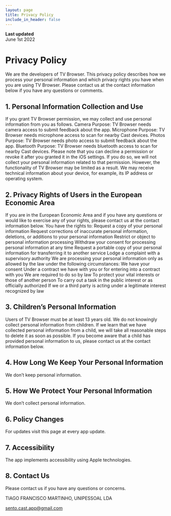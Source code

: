```yaml
---
layout: page
title: Privacy Policy
include_in_header: false
---
```


**Last updated**  
June 1st 2022

# Privacy Policy

We are the developers of TV Browser. This privacy policy describes how we process your personal information and which privacy rights you have when you are using TV Browser. Please contact us at the contact information below if you have any questions or comments.

## 1. Personal Information Collection and Use
If you grant TV Browser permission, we may collect and use personal information from you as follows.
Camera
Purpose: TV Browser needs camera access to submit feedback about the app.
Microphone
Purpose: TV Browser needs microphone access to scan for nearby Cast devices.
Photos
Purpose: TV Browser needs photo access to submit feedback about the app.
Bluetooth
Purpose: TV Browser needs bluetooth access to scan for nearby Cast devices.
Please note that you can decline a permission or revoke it after you granted it in the iOS settings. If you do so, we will not collect your personal information related to that permission. However, the functionality of TV Browser may be limited as a result.
We may receive technical information about your device, for example, its IP address or operating system.

## 2. Privacy Rights of Users in the European Economic Area
If you are in the European Economic Area and if you have any questions or would like to exercise any of your rights, please contact us at the contact information below. You have the rights to:
Request a copy of your personal information
Request corrections of inaccurate personal information, deletions, or additions to your personal information
Restrict or object to personal information processing
Withdraw your consent for processing personal information at any time
Request a portable copy of your personal information for transferring it to another service
Lodge a complaint with a supervisory authority
We are processing your personal information only as allowed by the law under the following circumstances:
We have your consent
Under a contract we have with you or for entering into a contract with you
We are required to do so by law
To protect your vital interests or those of another person
To carry out a task in the public interest or as officially authorized
If we or a third party is acting under a legitimate interest recognized by law

## 3. Children’s Personal Information
Users of TV Browser must be at least 13 years old. We do not knowingly collect personal information from children. If we learn that we have collected personal information from a child, we will take all reasonable steps to delete it as soon as possible. If you become aware that a child has provided personal information to us, please contact us at the contact information below.

## 4. How Long We Keep Your Personal Information
We don’t keep personal information.

## 5. How We Protect Your Personal Information
We don’t collect personal information.

## 6. Policy Changes
For updates visit this page at every app update.

## 7. Accessibility
The app implements accessibility using Apple technologies.

## 8. Contact Us

Please contact us if you have any questions or concerns.

TIAGO FRANCISCO MARTINHO, UNIPESSOAL LDA

sento.cast.app@gmail.com

